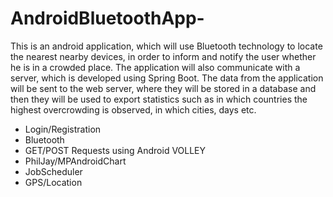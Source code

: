 # AndroidBluetoothApp-

This is an android application, which will use Bluetooth technology to locate the nearest nearby devices, in order to inform and notify the user whether he is in a crowded place. The application will also communicate with a server, which is developed using Spring Boot. The data from the application will be sent to the web server, where they will be stored in a database and then they will be used to export statistics such as in which countries the highest overcrowding is observed, in which cities, days etc.

- Login/Registration
- Bluetooth
- GET/POST Requests using Android VOLLEY
- PhilJay/MPAndroidChart
- JobScheduler
- GPS/Location
